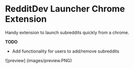# RedditDev Launcher Chrome Extension

Handy extension to launch subreddits quickly from a chrome. 

__TODO__

* Add functionality for users to add/remove subreddits 

![preview] (images/preview.PNG)
